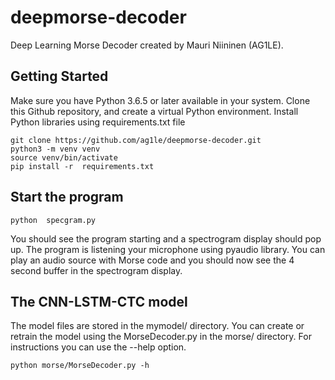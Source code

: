# deepmorse-decoder
Deep Learning Morse Decoder created by Mauri Niininen (AG1LE). 


##  Getting Started

Make sure you have Python 3.6.5 or later available in your system. 
Clone this Github repository, and create a virtual Python environment. 
Install Python libraries using requirements.txt file

```
git clone https://github.com/ag1le/deepmorse-decoder.git
python3 -m venv venv
source venv/bin/activate
pip install -r  requirements.txt
```

##  Start the program

``` 
python  specgram.py
````

You should see the program starting and a spectrogram display should pop up. 
The program is listening your microphone using pyaudio library. 
You can play an audio source with Morse code and you should now see the 4 second buffer in the spectrogram display. 

##  The CNN-LSTM-CTC model 
The model files are stored in the mymodel/ directory. 
You can create or retrain the model using the MorseDecoder.py in the morse/ directory. 
For instructions you can use the --help option. 

```
python morse/MorseDecoder.py -h 
```
